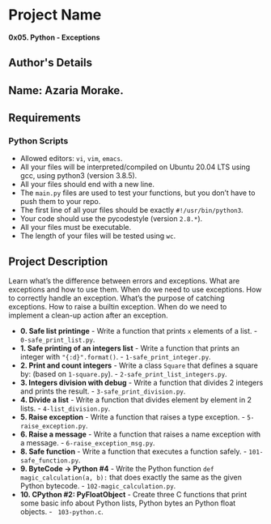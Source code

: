 # Project Name
**0x05. Python - Exceptions**

## Author's Details
## Name: Azaria Morake.

##  Requirements

### Python Scripts
*   Allowed editors: `vi`, `vim`, `emacs`.
*   All your files will be interpreted/compiled on Ubuntu 20.04 LTS using gcc, using python3 (version 3.8.5).
*   All your files should end with a new line.
*   The `main.py` files are used to test your functions, but you don’t have to push them to your repo.
*   The first line of all your files should be exactly `#!/usr/bin/python3`.
*   Your code should use the pycodestyle (version `2.8.*`).
*   All your files must be executable.
*   The length of your files will be tested using `wc`.


## Project Description
Learn what’s the difference between errors and exceptions.
What are exceptions and how to use them.
When do we need to use exceptions.
How to correctly handle an exception.
What’s the purpose of catching exceptions.
How to raise a builtin exception.
When do we need to implement a clean-up action after an exception.

* **0. Safe list printinge** - Write a function that prints `x` elements of a list. - `0-safe_print_list.py`.
* **1. Safe printing of an integers list** - Write a function that prints an integer with `"{:d}".format()`. - `1-safe_print_integer.py`.
* **2. Print and count integers** - Write a class `Square` that defines a square by: (based on `1-square.py`). - `2-safe_print_list_integers.py`.
* **3. Integers division with debug** - Write a function that divides 2 integers and prints the result. - `3-safe_print_division.py`.
* **4. Divide a list** - Write a function that divides element by element in 2 lists. - `4-list_division.py`.
* **5. Raise exception** - Write a function that raises a type exception. - `5-raise_exception.py`.
* **6. Raise a message** - Write a function that raises a name exception with a message. - `6-raise_exception_msg.py`.
* **8. Safe function** - Write a function that executes a function safely. - `101-safe_function.py`.
* **9. ByteCode -> Python #4** - Write the Python function `def magic_calculation(a, b):` that does exactly the same as the given Python bytecode. - `102-magic_calculation.py`.
* **10. CPython #2: PyFloatObject** - Create three C functions that print some basic info about Python lists, Python bytes an Python float objects. - ` 103-python.c`.
